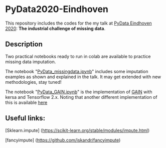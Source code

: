 # PyData2020-Eindhoven
This repository includes the codes for the my talk at [PyData Eindhoven 2020](https://eindhoven.pydata.org/): **The industrial challenge of missing data**.

## Description 
Two practical notebooks ready to run in colab are available to practice missing data imputation. 


The notebook "[PyData_missingdata.ipynb](https://github.com/bezhvin/PyData2020-Eindhoven/blob/main/PyData_missingdata.ipynb)" includes some imputation examples as shown and explained in the talk. It may get extended with new methodologies, stay tuned!

The notebook "[PyData_GAIN.ipynb](https://github.com/bezhvin/PyData2020-Eindhoven/blob/main/PyData_GAIN.ipynb)" is the implementation of [GAIN](https://arxiv.org/abs/1806.02920) with kersa and Tensorflow 2.x. Noting that another different implementation of this is available [here](https://github.com/jsyoon0823/GAIN)

## Useful links:

[Sklearn.impute] (https://scikit-learn.org/stable/modules/impute.html) 

[fancyimpute] (https://github.com/iskandr/fancyimpute)
